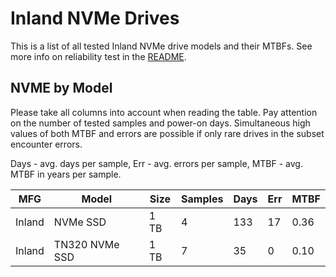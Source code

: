 Inland NVMe Drives
==================

This is a list of all tested Inland NVMe drive models and their MTBFs. See more
info on reliability test in the [README](https://github.com/linuxhw/SMART).

NVME by Model
------------

Please take all columns into account when reading the table. Pay attention on the
number of tested samples and power-on days. Simultaneous high values of both MTBF
and errors are possible if only rare drives in the subset encounter errors.

Days - avg. days per sample,
Err  - avg. errors per sample,
MTBF - avg. MTBF in years per sample.

| MFG       | Model              | Size   | Samples | Days  | Err   | MTBF |
|-----------|--------------------|--------|---------|-------|-------|------|
| Inland    | NVMe SSD           | 1 TB   | 4       | 133   | 17    | 0.36   |
| Inland    | TN320 NVMe SSD     | 1 TB   | 7       | 35    | 0     | 0.10   |
